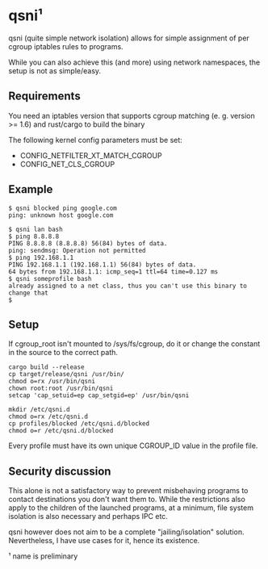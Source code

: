 qsni¹
====
qsni (quite simple network isolation) allows for simple assignment
of per cgroup iptables rules to programs.

While you can also achieve this (and more) using network namespaces,
the setup is not as simple/easy.

Requirements
------------
You need an iptables version that supports cgroup matching (e. g. 
version >= 1.6) and rust/cargo to build the binary

The following kernel config parameters must be set:
  * CONFIG_NETFILTER_XT_MATCH_CGROUP
  * CONFIG_NET_CLS_CGROUP

Example
-------
```
$ qsni blocked ping google.com
ping: unknown host google.com
```

```
$ qsni lan bash
$ ping 8.8.8.8
PING 8.8.8.8 (8.8.8.8) 56(84) bytes of data.
ping: sendmsg: Operation not permitted
$ ping 192.168.1.1
PING 192.168.1.1 (192.168.1.1) 56(84) bytes of data.
64 bytes from 192.168.1.1: icmp_seq=1 ttl=64 time=0.127 ms
$ qsni someprofile bash
already assigned to a net class, thus you can't use this binary to change that
$
```

Setup
-----
If cgroup_root isn't mounted to /sys/fs/cgroup, do it or change the 
constant in the source to the correct path.

```
cargo build --release 
cp target/release/qsni /usr/bin/
chmod o=rx /usr/bin/qsni
chown root:root /usr/bin/qsni
setcap 'cap_setuid=ep cap_setgid=ep' /usr/bin/qsni

mkdir /etc/qsni.d
chmod o=rx /etc/qsni.d
cp profiles/blocked /etc/qsni.d/blocked
chmod o=r /etc/qsni.d/blocked
```

Every profile must have its own unique CGROUP_ID value in the profile 
file.


Security discussion
--------------------
This alone is not a satisfactory way to prevent misbehaving programs
to contact destinations you don't want them to. While the restrictions
also apply to the children of the launched programs, at a minimum, file
system isolation is also necessary and perhaps IPC etc.

qsni however does not aim to be a complete "jailing/isolation" solution.
Nevertheless, I have use cases for it, hence its existence.

¹ name is preliminary 
